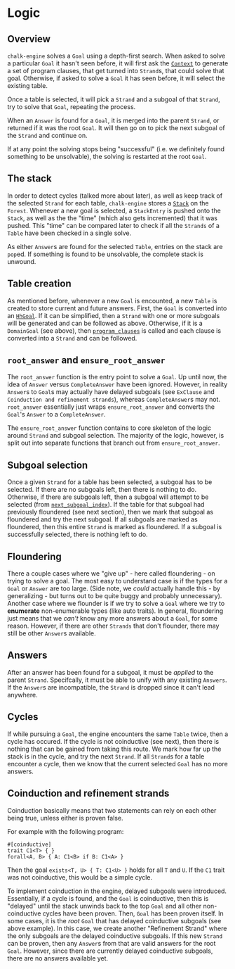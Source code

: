 # Logic

## Overview

`chalk-engine` solves a `Goal` using a depth-first search. When asked to solve a
particular `Goal` it hasn't seen before, it will first ask the [`Context`] to
generate a set of program clauses, that get turned into `Strand`s, that could
solve that goal. Otherwise, if asked to solve a `Goal` it has seen before, it
will select the existing table.

Once a table is selected, it will pick a `Strand` and a subgoal of that
`Strand`, try to solve that `Goal`, repeating the process.

When an `Answer` is found for a `Goal`, it is merged into the parent `Strand`,
or returned if it was the root `Goal`. It will then go on to pick the next
subgoal of the `Strand` and continue on.

If at any point the solving stops being "successful" (i.e. we definitely found
something to be unsolvable), the solving is restarted at the root `Goal`.

## The stack

In order to detect cycles (talked more about later), as well as keep track of
the selected `Strand` for each table, `chalk-engine` stores a [`Stack`] on the
`Forest`. Whenever a new goal is selected, a `StackEntry` is pushed onto the
`Stack`, as well as the the "time" (which also gets incremented) that it was
pushed. This "time" can be compared later to check if all the `Strands` of a
`Table` have been checked in a single solve.

As either `Answer`s are found for the selected `Table`, entries on the stack are
`pop`ed. If something is found to be unsolvable, the complete stack is unwound.

## Table creation

As mentioned before, whenever a new `Goal` is encounted, a new `Table` is
created to store current and future answers. First, the `Goal` is converted into
an [`HhGoal`]. If it can be simplified, then a `Strand` with one or more
subgoals will be generated and can be followed as above. Otherwise, if it is a
`DomainGoal` (see above), then
[`program_clauses`](https://rust-lang.github.io/chalk/chalk_engine/context/trait.ContextOps.html#tymethod.program_clauses)
is called and each clause is converted into a `Strand` and can be followed.

## `root_answer` and `ensure_root_answer`

The `root_answer` function is the entry point to solve a `Goal`. Up until now,
the idea of `Answer` versus `CompleteAnswer` have been ignored. However, in
reality `Answer`s to `Goal`s may actually have delayed subgoals (see `ExClause`
and `Coinduction and refinement strands`), whereas `CompleteAnswer`s may not.
`root_answer` essentially just wraps `ensure_root_answer` and converts the
`Goal`'s `Answer` to a `CompleteAnswer`.

The `ensure_root_answer` function contains to core skeleton of the logic around
`Strand` and subgoal selection. The majority of the logic, however, is split out
into separate functions that branch out from `ensure_root_answer`.

## Subgoal selection

Once a given `Strand` for a table has been selected, a subgoal has to be
selected. If there are no subgoals left, then there is nothing to do. Otherwise,
if there are subgoals left, then a subgoal will attempt to be selected (from
[`next_subgoal_index`](https://rust-lang.github.io/chalk/chalk_engine/context/trait.Context.html#tymethod.next_subgoal_index)).
If the table for that subgoal had previously floundered (see next section), then
we mark that subgoal as floundered and try the next subgoal. If all subgoals are
marked as floundered, then this entire `Strand` is marked as floundered. If a
subgoal is successfully selected, there is nothing left to do.

## Floundering

There a couple cases where we "give up" - here called floundering - on trying to
solve a goal. The most easy to understand case is if the types for a `Goal` or
`Answer` are too large. (Side note, we *could* actually handle this - by
generalizing - but turns out to be quite buggy and probably unnecessary).
Another case where we flounder is if we try to solve a `Goal` where we try to
**enumerate** non-enumerable types (like auto traits). In general, floundering
just means that we *can't* know any more answers about a `Goal`, for some
reason. However, if there are other `Strands` that don't flounder, there may
still be other `Answer`s available.

## Answers

After an answer has been found for a subgoal, it must be *applied* to the parent
`Strand`. Specifcally, it must be able to unify with any existing `Answers`. If
the `Answer`s are incompatible, the `Strand` is dropped since it can't lead
anywhere.

## Cycles

If while pursuing a `Goal`, the engine encounters the same `Table` twice, then a
cycle has occured. If the cycle is not coinductive (see next), then there is
nothing that can be gained from taking this route. We mark how far up the stack
is in the cycle, and try the next `Strand`. If all `Strand`s for a table
encounter a cycle, then we know that the current selected `Goal` has no more
answers.

## Coinduction and refinement strands

Coinduction basically means that two statements can rely on each other being
true, unless either is proven false.

For example with the following program:
```
#[coinductive]
trait C1<T> { }
forall<A, B> { A: C1<B> if B: C1<A> }
```
Then the goal `exists<T, U> { T: C1<U> }` holds for all `T` and `U`. If the `C1`
trait was not coinductive, this would be a simple cycle.

To implement coinduction in the engine, delayed subgoals were introduced.
Essentially, if a cycle is found, and the `Goal` is coinductive, then this is
"delayed" until the stack unwinds back to the top `Goal` and all other
non-coinductive cycles have been proven. Then, `Goal` has been proven itself. In
some cases, it is the *root* `Goal` that has delayed coinductive subgoals (see
above example). In this case, we create another "Refinement Strand" where the
only subgoals are the delayed coinductive subgoals. If this new `Strand` can be
proven, then any `Answer`s from that are valid answers for the root `Goal`.
However, since there are currently delayed coinductive subgoals, there are no
answers available yet.


[`Context`]: https://rust-lang.github.io/chalk/chalk_engine/context/trait.Context.html
[`HhGoal`]: https://rust-lang.github.io/chalk/chalk_engine/hh/enum.HhGoal.html
[`Stack`]: https://rust-lang.github.io/chalk/chalk_engine/stack/struct.Stack.html
